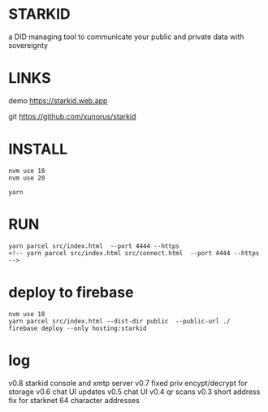 # STARKID

a DID managing tool to communicate your public and private data with sovereignty


# LINKS
demo https://starkid.web.app

git https://github.com/xunorus/starkid


# INSTALL
```
nvm use 18    
nvm use 20

yarn                              
```

# RUN
```
yarn parcel src/index.html  --port 4444 --https
<!-- yarn parcel src/index.html src/connect.html  --port 4444 --https -->
```


# deploy to firebase

```
nvm use 18       
yarn parcel src/index.html --dist-dir public  --public-url ./
firebase deploy --only hosting:starkid
```

# log
v0.8 starkid console and xmtp server
v0.7 fixed priv encypt/decrypt for storage
v0.6 chat UI updates
v0.5 chat UI
v0.4 qr scans
v0.3 short address fix for starknet 64 character addresses